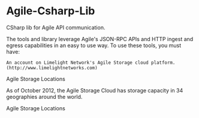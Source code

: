 Agile-Csharp-Lib
================

CSharp lib for Agile API communication.  


The tools and library leverage Agile's JSON-RPC APIs and HTTP ingest and egress capabilities in an easy to use way. To use these tools, you must have:

    An account on Limelight Network's Agile Storage cloud platform. (http://www.limelightnetworks.com)

Agile Storage Locations

As of October 2012, the Agile Storage Cloud has storage capacity in 34 geographies around the world.

Agile Storage Locations
